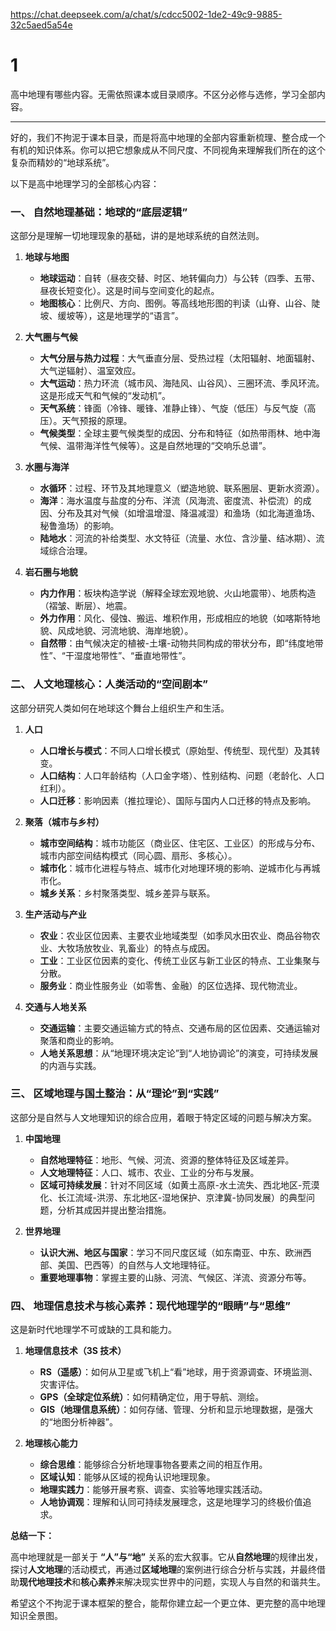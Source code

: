 https://chat.deepseek.com/a/chat/s/cdcc5002-1de2-49c9-9885-32c5aed5a54e

# 1

高中地理有哪些内容。无需依照课本或目录顺序。不区分必修与选修，学习全部内容。

---

好的，我们不拘泥于课本目录，而是将高中地理的全部内容重新梳理、整合成一个有机的知识体系。你可以把它想象成从不同尺度、不同视角来理解我们所在的这个复杂而精妙的“地球系统”。

以下是高中地理学习的全部核心内容：

### 一、 自然地理基础：地球的“底层逻辑”

这部分是理解一切地理现象的基础，讲的是地球系统的自然法则。

1.  **地球与地图**

    - **地球运动**：自转（昼夜交替、时区、地转偏向力）与公转（四季、五带、昼夜长短变化）。这是时间与空间变化的起点。
    - **地图核心**：比例尺、方向、图例。等高线地形图的判读（山脊、山谷、陡坡、缓坡等），这是地理学的“语言”。

2.  **大气圈与气候**

    - **大气分层与热力过程**：大气垂直分层、受热过程（太阳辐射、地面辐射、大气逆辐射）、温室效应。
    - **大气运动**：热力环流（城市风、海陆风、山谷风）、三圈环流、季风环流。这是形成天气和气候的“发动机”。
    - **天气系统**：锋面（冷锋、暖锋、准静止锋）、气旋（低压）与反气旋（高压）。天气预报的原理。
    - **气候类型**：全球主要气候类型的成因、分布和特征（如热带雨林、地中海气候、温带海洋性气候等）。这是自然地理的“交响乐总谱”。

3.  **水圈与海洋**

    - **水循环**：过程、环节及其地理意义（塑造地貌、联系圈层、更新水资源）。
    - **海洋**：海水温度与盐度的分布、洋流（风海流、密度流、补偿流）的成因、分布及其对气候（如增温增湿、降温减湿）和渔场（如北海道渔场、秘鲁渔场）的影响。
    - **陆地水**：河流的补给类型、水文特征（流量、水位、含沙量、结冰期）、流域综合治理。

4.  **岩石圈与地貌**
    - **内力作用**：板块构造学说（解释全球宏观地貌、火山地震带）、地质构造（褶皱、断层）、地震。
    - **外力作用**：风化、侵蚀、搬运、堆积作用，形成相应的地貌（如喀斯特地貌、风成地貌、河流地貌、海岸地貌）。
    - **自然带**：由气候决定的植被-土壤-动物共同构成的带状分布，即“纬度地带性”、“干湿度地带性”、“垂直地带性”。

### 二、 人文地理核心：人类活动的“空间剧本”

这部分研究人类如何在地球这个舞台上组织生产和生活。

1.  **人口**

    - **人口增长与模式**：不同人口增长模式（原始型、传统型、现代型）及其转变。
    - **人口结构**：人口年龄结构（人口金字塔）、性别结构、问题（老龄化、人口红利）。
    - **人口迁移**：影响因素（推拉理论）、国际与国内人口迁移的特点及影响。

2.  **聚落（城市与乡村）**

    - **城市空间结构**：城市功能区（商业区、住宅区、工业区）的形成与分布、城市内部空间结构模式（同心圆、扇形、多核心）。
    - **城市化**：城市化进程与特点、城市化对地理环境的影响、逆城市化与再城市化。
    - **城乡关系**：乡村聚落类型、城乡差异与联系。

3.  **生产活动与产业**

    - **农业**：农业区位因素、主要农业地域类型（如季风水田农业、商品谷物农业、大牧场放牧业、乳畜业）的特点与成因。
    - **工业**：工业区位因素的变化、传统工业区与新工业区的特点、工业集聚与分散。
    - **服务业**：商业性服务业（如零售、金融）的区位选择、现代物流业。

4.  **交通与人地关系**
    - **交通运输**：主要交通运输方式的特点、交通布局的区位因素、交通运输对聚落和商业的影响。
    - **人地关系思想**：从“地理环境决定论”到“人地协调论”的演变，可持续发展的内涵与实践。

### 三、 区域地理与国土整治：从“理论”到“实践”

这部分是自然与人文地理知识的综合应用，着眼于特定区域的问题与解决方案。

1.  **中国地理**

    - **自然地理特征**：地形、气候、河流、资源的整体特征及区域差异。
    - **人文地理特征**：人口、城市、农业、工业的分布与发展。
    - **区域可持续发展**：针对不同区域（如黄土高原-水土流失、西北地区-荒漠化、长江流域-洪涝、东北地区-湿地保护、京津冀-协同发展）的典型问题，分析其成因并提出整治措施。

2.  **世界地理**
    - **认识大洲、地区与国家**：学习不同尺度区域（如东南亚、中东、欧洲西部、美国、巴西等）的自然与人文地理特征。
    - **重要地理事物**：掌握主要的山脉、河流、气候区、洋流、资源分布等。

### 四、 地理信息技术与核心素养：现代地理学的“眼睛”与“思维”

这是新时代地理学不可或缺的工具和能力。

1.  **地理信息技术（3S 技术）**

    - **RS（遥感）**：如何从卫星或飞机上“看”地球，用于资源调查、环境监测、灾害评估。
    - **GPS（全球定位系统）**：如何精确定位，用于导航、测绘。
    - **GIS（地理信息系统）**：如何存储、管理、分析和显示地理数据，是强大的“地图分析神器”。

2.  **地理核心能力**
    - **综合思维**：能够综合分析地理事物各要素之间的相互作用。
    - **区域认知**：能够从区域的视角认识地理现象。
    - **地理实践力**：能够开展考察、调查、实验等地理实践活动。
    - **人地协调观**：理解和认同可持续发展理念，这是地理学习的终极价值追求。

**总结一下：**

高中地理就是一部关于 **“人”与“地”** 关系的宏大叙事。它从**自然地理**的规律出发，探讨**人文地理**的活动模式，再通过**区域地理**的案例进行综合分析与实践，并最终借助**现代地理技术**和**核心素养**来解决现实世界中的问题，实现人与自然的和谐共生。

希望这个不拘泥于课本框架的整合，能帮你建立起一个更立体、更完整的高中地理知识全景图。
